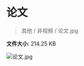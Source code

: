 # 论文

> 其他 / 非视频 / 论文.jpg

**文件大小**: 214.25 KB

<img src="https://file.hsyhx.top/archive/其他/非视频/论文.jpg"  alt="论文.jpg" />
